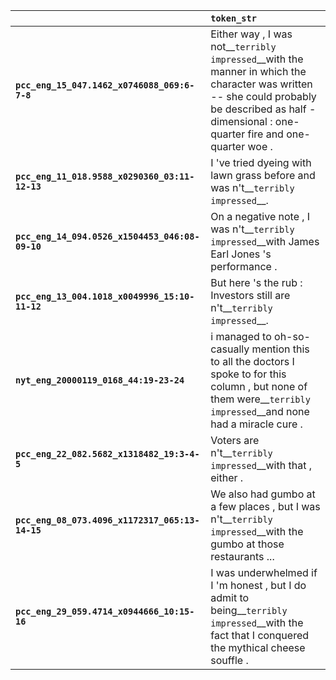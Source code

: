 |                                                 | `token_str`                                                                                                                                                                                          |
|:------------------------------------------------|:-----------------------------------------------------------------------------------------------------------------------------------------------------------------------------------------------------|
| **`pcc_eng_15_047.1462_x0746088_069:6-7-8`**    | Either way , I was not__``terribly impressed``__with the manner in which the character was written -- she could probably be described as half - dimensional : one-quarter fire and one-quarter woe . |
| **`pcc_eng_11_018.9588_x0290360_03:11-12-13`**  | I 've tried dyeing with lawn grass before and was n't__``terribly impressed``__.                                                                                                                     |
| **`pcc_eng_14_094.0526_x1504453_046:08-09-10`** | On a negative note , I was n't__``terribly impressed``__with James Earl Jones 's performance .                                                                                                       |
| **`pcc_eng_13_004.1018_x0049996_15:10-11-12`**  | But here 's the rub : Investors still are n't__``terribly impressed``__.                                                                                                                             |
| **`nyt_eng_20000119_0168_44:19-23-24`**         | i managed to oh-so-casually mention this to all the doctors I spoke to for this column , but none of them were__``terribly impressed``__and none had a miracle cure .                                |
| **`pcc_eng_22_082.5682_x1318482_19:3-4-5`**     | Voters are n't__``terribly impressed``__with that , either .                                                                                                                                         |
| **`pcc_eng_08_073.4096_x1172317_065:13-14-15`** | We also had gumbo at a few places , but I was n't__``terribly impressed``__with the gumbo at those restaurants ...                                                                                   |
| **`pcc_eng_29_059.4714_x0944666_10:15-16`**     | I was underwhelmed if I 'm honest , but I do admit to being__``terribly impressed``__with the fact that I conquered the mythical cheese souffle .                                                    |